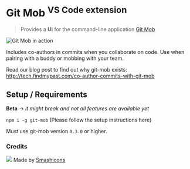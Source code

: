 # Git Mob <sup>VS Code extension</sup>

> Provides a **UI** for the command-line application [Git Mob](https://github.com/findmypast-oss/git-mob)

![Git Mob in action](https://user-images.githubusercontent.com/10452163/50549725-4c683b00-0c5a-11e9-8a09-bad3b0435ed2.gif)

Includes co-authors in commits when you collaborate on code. Use when pairing with a buddy or mobbing with your team.

Read our blog post to find out why git-mob exists: http://tech.findmypast.com/co-author-commits-with-git-mob

## Setup / Requirements

**Beta** -> _it might break and not all features are available yet_

`npm i -g git-mob` (Please follow the setup instructions here)

Must use git-mob version `0.3.0` or higher.

### Credits

<img src="https://raw.githubusercontent.com/rkotze/git-mob-vs-code/master/resources/icons/user.svg" /> Made by <a href="https://www.flaticon.com/authors/smashicons" target="_blank" title="Smashicons">Smashicons</a>
